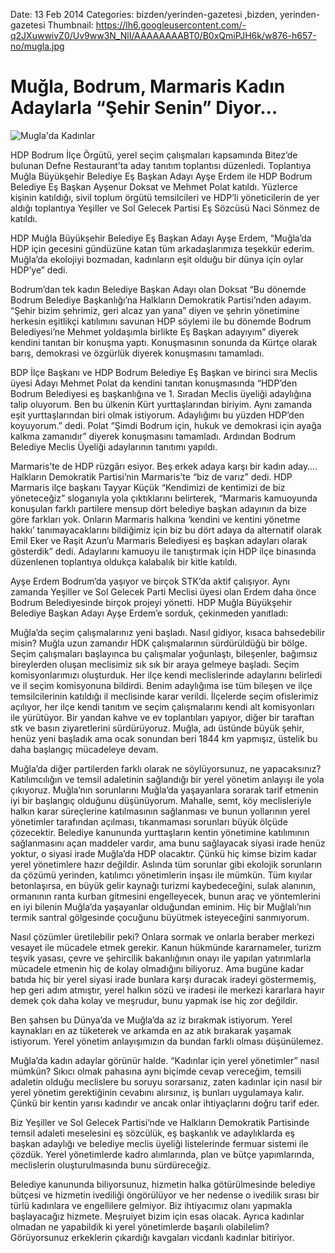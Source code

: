Date: 13 Feb 2014
Categories: bizden/yerinden-gazetesi ,bizden, yerinden-gazetesi
Thumbnail: https://lh6.googleusercontent.com/-q2JXuwwivZ0/Uv9ww3N_NlI/AAAAAAAABT0/B0xQmiPJH6k/w876-h657-no/mugla.jpg


# Muğla, Bodrum, Marmaris Kadın Adaylarla “Şehir Senin” Diyor…


![Mugla'da Kadınlar](https://lh6.googleusercontent.com/-q2JXuwwivZ0/Uv9ww3N_NlI/AAAAAAAABT0/B0xQmiPJH6k/w876-h657-no/mugla.jpg)

HDP Bodrum İlçe Örgütü, yerel seçim çalışmaları kapsamında Bitez’de bulunan Defne Restaurant’ta aday tanıtım toplantısı düzenledi. Toplantıya Muğla Büyükşehir Belediye Eş Başkan Adayı Ayşe Erdem ile HDP Bodrum Belediye Eş Başkan Ayşenur Doksat ve Mehmet Polat katıldı. Yüzlerce kişinin katıldığı, sivil toplum örgütü temsilcileri ve HDP’li yöneticilerin de yer aldığı toplantıya Yeşiller ve Sol Gelecek Partisi Eş Sözcüsü Naci Sönmez de katıldı.

HDP Muğla Büyükşehir Belediye Eş Başkan Adayı Ayşe Erdem, “Muğla’da HDP için gecesini gündüzüne katan tüm arkadaşlarımıza teşekkür ederim. Muğla’da ekolojiyi bozmadan, kadınların eşit olduğu bir dünya için oylar HDP’ye” dedi. 

Bodrum’dan tek kadın Belediye Başkan Adayı olan Doksat “Bu dönemde Bodrum Belediye Başkanlığı’na Halkların Demokratik Partisi’nden adayım. “Şehir bizim şehrimiz, geri alcaz yan yana” diyen ve şehrin yönetimine herkesin eşitlikçi katılımını savunan HDP söylemi ile bu dönemde Bodrum Belediyesi’ne Mehmet yoldaşımla birlikte Eş Başkan adayıyım” diyerek kendini tanıtan bir konuşma yaptı. Konuşmasının sonunda da Kürtçe  olarak barış, demokrasi ve özgürlük diyerek konuşmasını tamamladı.

BDP İlçe Başkanı ve HDP Bodrum Belediye Eş Başkan ve birinci sıra Meclis üyesi Adayı Mehmet Polat da kendini tanıtan konuşmasında “HDP’den Bodrum Belediyesi eş başkanlığına ve 1. Sıradan Meclis üyeliği adaylığına talip oluyorum. Ben bu ülkenin Kürt yurttaşlarından biriyim. Aynı zamanda eşit yurttaşlarından biri olmak istiyorum. Adaylığımı bu yüzden HDP’den koyuyorum.” dedi. Polat “Şimdi Bodrum için, hukuk ve demokrasi için ayağa kalkma zamanıdır” diyerek konuşmasını tamamladı. Ardından Bodrum Belediye Meclis Üyeliği adaylarının tanıtımı yapıldı.

Marmaris’te de HDP rüzgârı esiyor. Beş erkek adaya karşı bir kadın aday….
Halkların Demokratik Partisi’nin Marmaris’te “biz de varız” dedi. HDP Marmaris ilçe başkanı Tayyar Küçük “Kendimizi de kentimizi de biz yöneteceğiz” sloganıyla yola çıktıklarını belirterek, “Marmaris kamuoyunda konuşulan farklı partilere mensup dört belediye başkan adayının da bize göre farkları yok. Onların Marmaris halkına ‘kendini ve kentini yönetme hakkı’ tanımayacaklarını bildiğimiz için biz bu dört adaya da alternatif olarak Emil Eker ve Raşit Azun’u Marmaris Belediyesi eş başkan adayları olarak gösterdik” dedi. Adaylarını kamuoyu ile tanıştırmak için HDP ilçe binasında düzenlenen toplantıya oldukça kalabalık bir kitle katıldı.

Ayşe Erdem Bodrum’da yaşıyor ve birçok STK’da aktif çalışıyor. Aynı zamanda Yeşiller ve Sol Gelecek Parti Meclisi üyesi olan Erdem daha önce Bodrum Belediyesinde birçok projeyi yönetti. HDP Muğla Büyükşehir Belediye Başkan Adayı Ayşe Erdem’e sorduk, çekinmeden yanıtladı:

Muğla’da seçim çalışmalarınız yeni başladı. Nasıl gidiyor, kısaca bahsedebilir misin? 
Muğla uzun zamandır HDK çalışmalarının sürdürüldüğü bir bölge. Seçim çalışmaları başlayınca bu çalışmalar yoğunlaştı, bileşenler, bağımsız bireylerden oluşan meclisimiz sık sık bir araya gelmeye başladı. Seçim komisyonlarımızı oluşturduk. Her ilçe kendi meclislerinde adaylarını belirledi ve il seçim komisyonuna bildirdi. Benim adaylığıma ise tüm bileşen ve ilçe temsilcilerinin katıldığı il meclisinde karar verildi. İlçelerde seçim ofislerimiz açılıyor, her ilçe kendi tanıtım ve seçim çalışmalarını kendi alt komisyonları ile yürütüyor. Bir yandan kahve ve ev toplantıları yapıyor, diğer bir taraftan stk ve basın ziyaretlerini sürdürüyoruz. Muğla, adı üstünde büyük şehir, henüz yeni başladık ama ocak sonundan beri 1844 km yapmışız, üstelik bu daha başlangıç mücadeleye devam.

Muğla’da diğer partilerden farklı olarak ne söylüyorsunuz, ne yapacaksınız?
Katılımcılığın ve temsil adaletinin sağlandığı bir yerel yönetim anlayışı ile yola çıkıyoruz. Muğla’nın sorunlarını Muğla’da yaşayanlara sorarak tarif etmenin iyi bir başlangıç olduğunu düşünüyorum. Mahalle, semt, köy meclisleriyle halkın karar süreçlerine katılmasının sağlanması ve bunun yollarının yerel yönetimler tarafından açılması, tıkanmaması sorunları büyük ölçüde çözecektir. Belediye kanununda yurttaşların kentin yönetimine katılımının sağlanmasını açan maddeler vardır, ama bunu sağlayacak siyasi irade henüz yoktur, o siyasi irade Muğla’da HDP olacaktır. Çünkü hiç kimse bizim kadar yerel yönetimlere hazır değildir. Aslında tüm sorunlar gibi ekolojik sorunların da çözümü yerinden, katılımcı yönetimlerin inşası ile mümkün. Tüm kıyılar betonlaşırsa, en büyük gelir kaynağı turizmi kaybedeceğini, sulak alanının, ormanının ranta kurban gitmesini engelleyecek, bunun araç ve yöntemlerini en iyi bilenin Muğla’da yaşayanlar olduğundan eminim.  Hiç bir Muğlalı’nın termik santral gölgesinde çocuğunu büyütmek isteyeceğini sanmıyorum. 

Nasıl çözümler üretilebilir peki?
Onlara sormak ve onlarla beraber merkezi vesayet ile mücadele etmek gerekir. Kanun hükmünde kararnameler, turizm teşvik yasası, çevre ve şehircilik bakanlığının onayı ile yapılan yatırımlarla mücadele etmenin hiç de kolay olmadığını biliyoruz. Ama bugüne kadar batıda hiç bir yerel siyasi irade bunlara karşı duracak iradeyi göstermemiş, hep geri adım atmıştır, yerel halkın sözü ve iradesi ile merkezi kararlara hayır demek çok daha kolay ve meşrudur, bunu yapmak ise hiç zor değildir.

Ben şahsen bu Dünya’da ve Muğla’da az iz bırakmak istiyorum. Yerel kaynakları en az tüketerek ve arkamda en az atık bırakarak yaşamak istiyorum. Yerel yönetim anlayışımızın da bundan farklı olması düşünülemez.

Muğla’da kadın adaylar görünür halde. “Kadınlar için yerel yönetimler” nasıl mümkün?
Sıkıcı olmak pahasına  aynı biçimde cevap vereceğim, temsili adaletin olduğu meclislere bu soruyu sorarsanız, zaten kadınlar için nasıl bir yerel yönetim gerektiğinin cevabını alırsınız, iş bunları uygulamaya kalır. Çünkü bir kentin yarısı kadındır ve ancak onlar ihtiyaçlarını doğru tarif eder.

Biz Yeşiller ve Sol Gelecek Partisi’nde ve Halkların Demokratik Partisinde temsil adaleti meselesini eş sözcülük, eş başkanlık ve adaylıklarda eş başkan adaylığı ve belediye meclis üyeliği listelerinde fermuar sistemi ile çözdük. Yerel yönetimlerde kadro alımlarında, plan ve bütçe yapımlarında, meclislerin oluşturulmasında bunu sürdüreceğiz.

Belediye kanununda biliyorsunuz, hizmetin halka götürülmesinde belediye bütçesi ve hizmetin ivediliği öngörülüyor ve her nedense o ivedilik sırası bir türlü kadınlara ve engellilere gelmiyor. Biz ihtiyacımız olanı yapmakla başlayacağız hizmete. Meşruiyet bizim için esas olacak. Ayrıca kadınlar olmadan ne yapabildik ki yerel yönetimlerde başarılı olabilelim? Görüyorsunuz erkeklerin çıkardığı kavgaları vicdanlı kadınlar bitiriyor.


